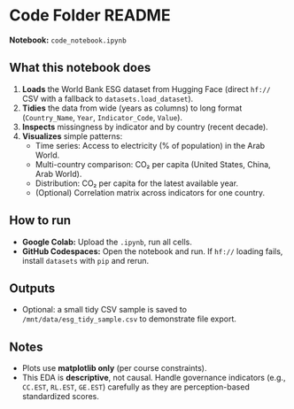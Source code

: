 # Code Folder README

**Notebook:** `code_notebook.ipynb`

## What this notebook does
1. **Loads** the World Bank ESG dataset from Hugging Face (direct `hf://` CSV with a fallback to `datasets.load_dataset`).  
2. **Tidies** the data from wide (years as columns) to long format (`Country_Name`, `Year`, `Indicator_Code`, `Value`).  
3. **Inspects** missingness by indicator and by country (recent decade).  
4. **Visualizes** simple patterns:
   - Time series: Access to electricity (% of population) in the Arab World.  
   - Multi-country comparison: CO₂ per capita (United States, China, Arab World).  
   - Distribution: CO₂ per capita for the latest available year.  
   - (Optional) Correlation matrix across indicators for one country.  

## How to run
- **Google Colab:** Upload the `.ipynb`, run all cells.  
- **GitHub Codespaces:** Open the notebook and run. If `hf://` loading fails, install `datasets` with `pip` and rerun.

## Outputs
- Optional: a small tidy CSV sample is saved to `/mnt/data/esg_tidy_sample.csv` to demonstrate file export.

## Notes
- Plots use **matplotlib only** (per course constraints).  
- This EDA is **descriptive**, not causal. Handle governance indicators (e.g., `CC.EST`, `RL.EST`, `GE.EST`) carefully as they are perception-based standardized scores.
